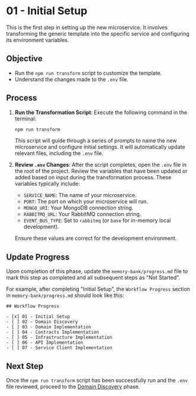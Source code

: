 # 01 - Initial Setup

This is the first step in setting up the new microservice. It involves transforming the generic template into the specific service and configuring its environment variables.
 
## Objective

*   Run the `npm run transform` script to customize the template.
*   Understand the changes made to the `.env` file.

## Process

1.  **Run the Transformation Script**:
    Execute the following command in the terminal:

    ```bash
    npm run transform
    ```

    This script will guide through a series of prompts to name the new microservice and configure initial settings. It will automatically update relevant files, including the `.env` file.

2.  **Review `.env` Changes**:
    After the script completes, open the `.env` file in the root of the project. Review the variables that have been updated or added based on input during the transformation process. These variables typically include:
    *   `SERVICE_NAME`: The name of your microservice.
    *   `PORT`: The port on which your microservice will run.
    *   `MONGO_URI`: Your MongoDB connection string.
    *   `RABBITMQ_URL`: Your RabbitMQ connection string.
    *   `EVENT_BUS_TYPE`: Set to `rabbitmq` (or `base` for in-memory local development).

    Ensure these values are correct for the development environment.

## Update Progress

Upon completion of this phase, update the `memory-bank/progress.md` file to mark this step as completed and all subsequent steps as "Not Started".

For example, after completing "Initial Setup", the `Workflow Progress` section in `memory-bank/progress.md` should look like this:

```
## Workflow Progress

- [x] 01 - Initial Setup
- [ ] 02 - Domain Discovery
- [ ] 03 - Domain Implementation
- [ ] 04 - Contracts Implementation
- [ ] 05 - Infrastructure Implementation
- [ ] 06 - API Implementation
- [ ] 07 - Service Client Implementation
```

## Next Step

Once the `npm run transform` script has been successfully run and the `.env` file reviewed, proceed to the [Domain Discovery](/domain-discovery) phase.
